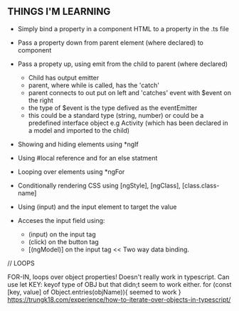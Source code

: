 ## THINGS I'M LEARNING

- Simply bind a property in a component HTML to a property in the .ts file
- Pass a property down from parent element (where declared) to component
- Pass a propety up, using emit from the child to parent (where declared)

  - Child has output emitter
  - parent, where while is called, has the 'catch'
  - parent connects to out put on left and 'catches' event with $event on the right
  - the type of $event is the type defived as the eventEmitter
  - this could be a standard type (string, number) or could be a predefined interface object e.g Activity (which has been declared in a model and imported to the child)

- Showing and hiding elements using \*ngIf
- Using #local reference and <ng-template> for an else statment
- Looping over elements using \*ngFor
- Conditionally rendering CSS using [ngStyle], [ngClass], [class.class-name]
- Using (input) and the input element to target the value
- Acceses the input field using:
  - (input) on the input tag
  - (click) on the button tag
  - [(ngModel)] on the input tag << Two way data binding.

// LOOPS

FOR-IN, loops over object properties!
Doesn't really work in typescript. Can use let KEY: keyof type of OBJ but that didn;t seem to work either.
for (const [key, value] of Object.entries(objName)){
seemed to work
}
https://trungk18.com/experience/how-to-iterate-over-objects-in-typescript/

